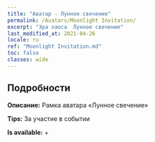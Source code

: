 ```yaml
---
title: "Аватар - Лунное свечение"
permalink: /Avatars/Moonlight Invitation/
excerpt: "Эра хаоса  Лунное свечение"
last_modified_at: 2021-04-26
locale: ru
ref: "Moonlight Invitation.md"
toc: false
classes: wide
---
```

## Подробности

 **Описание:** Рамка аватара «Лунное свечение» 

 **Tips:** За участие в событии 

 **Is available:**  + 

